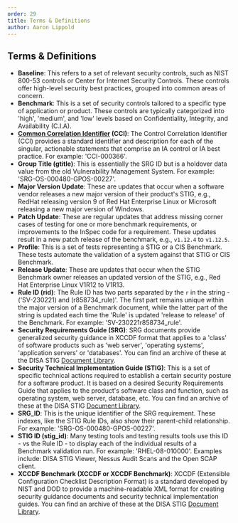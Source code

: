 ```yaml
---
order: 29
title: Terms & Definitions
author: Aaron Lippold
---
```


## Terms & Definitions

- **Baseline**: This refers to a set of relevant security controls, such as NIST 800-53 controls or Center for Internet Security Controls. These controls offer high-level security best practices, grouped into common areas of concern.
- **Benchmark**: This is a set of security controls tailored to a specific type of application or product. These controls are typically categorized into 'high', 'medium', and 'low' levels based on Confidentiality, Integrity, and Availability (C.I.A).
- **[Common Correlation Identifier](https://public.cyber.mil/stigs/cci/) (CCI)**: The Control Correlation Identifier (CCI) provides a standard identifier and description for each of the singular, actionable statements that comprise an IA control or IA best practice. For example: 'CCI-000366'.
- **Group Title (gtitle)**: This is essentially the SRG ID but is a holdover data value from the old Vulnerability Management System. For example:  'SRG-OS-000480-GPOS-00227'.
- **Major Version Update**: These are updates that occur when a software vendor releases a new major version of their product's STIG, e.g., RedHat releasing version 9 of Red Hat Enterprise Linux or Microsoft releasing a new major version of Windows.
- **Patch Update**: These are regular updates that address missing corner cases of testing for one or more benchmark requirements, or improvements to the InSpec code for a requirement. These updates result in a new patch release of the benchmark, e.g., `v1.12.4` to `v1.12.5`.
- **Profile**: This is a set of tests representing a STIG or a CIS Benchmark. These tests automate the validation of a system against that STIG or CIS Benchmark.
- **Release Update**: These are updates that occur when the STIG Benchmark owner releases an updated version of the STIG, e.g., Red Hat Enterprise Linux V1R12 to V1R13.
- **Rule ID (rid)**: The Rule ID has two parts separated by the `r` in the string - ('SV-230221) and (r858734_rule)'. The first part remains unique within the major version of a Benchmark document, while the latter part of the string is updated each time the 'Rule' is updated 'release to release' of the Benchmark. For example: 'SV-230221r858734_rule'.
- **Security Requirements Guide (SRG)**: SRG documents provide generalized security guidance in XCCDF format that applies to a 'class' of software products such as 'web server', 'operating systems', 'application servers' or 'databases'. You can find an archive of these at the DISA STIG [Document Library](https://public.cyber.mil/stigs/downloads/).
- **Security Technical Implementation Guide (STIG)**: This is a set of specific technical actions required to establish a certain security posture for a software product. It is based on a desired Security Requirements Guide that applies to the product's software class and function, such as operating system, web server, database, etc. You can find an archive of these at the DISA STIG [Document Library](https://public.cyber.mil/stigs/downloads/).
- **SRG_ID**: This is the unique identifier of the SRG requirement. These indexes, like the STIG Rule IDs, also show their parent-child relationship. For example: 'SRG-OS-000480-GPOS-00227'.
- **STIG ID (stig_id)**: Many testing tools and testing results tools use this ID - vs the Rule ID - to display each of the individual results of a Benchmark validation run. For example: 'RHEL-08-010000'. Examples include: DISA STIG Viewer, Nessus Audit Scans and the Open SCAP client.
- **XCCDF Benchmark (XCCDF or XCCDF Benchmark)**: XCCDF (Extensible Configuration Checklist Description Format) is a standard developed by NIST and DOD to provide a machine-readable XML format for creating security guidance documents and security technical implementation guides. You can find an archive of these at the DISA STIG [Document Library](https://public.cyber.mil/stigs/downloads/).
